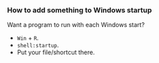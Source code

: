 ### How to add something to Windows startup

Want a program to run with each Windows start?

- `Win` + `R`.
- `shell:startup`.
- Put your file/shortcut there.
